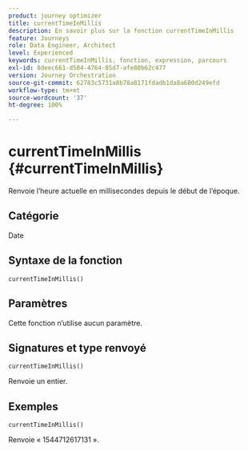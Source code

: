 ```yaml
---
product: journey optimizer
title: currentTimeInMillis
description: En savoir plus sur la fonction currentTimeInMillis
feature: Journeys
role: Data Engineer, Architect
level: Experienced
keywords: currentTimeInMillis, fonction, expression, parcours
exl-id: 8deec661-d504-4764-85d7-afe80b62c477
version: Journey Orchestration
source-git-commit: 62783c5731a8b78a8171fdadb1da8a680d249efd
workflow-type: tm+mt
source-wordcount: '37'
ht-degree: 100%

---
```


# currentTimeInMillis {#currentTimeInMillis}

Renvoie l’heure actuelle en millisecondes depuis le début de l’époque.

## Catégorie

Date

## Syntaxe de la fonction

`currentTimeInMillis()`

## Paramètres

Cette fonction n’utilise aucun paramètre.

## Signatures et type renvoyé

`currentTimeInMillis()`

Renvoie un entier.

## Exemples

`currentTimeInMillis()`

Renvoie « 1544712617131 ».
